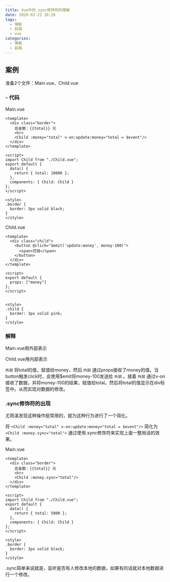 ```yaml
---
title: Vue中的.sync修饰符的理解
date: 2020-03-22 16:28
tags:
  - 博客
  - 前端
  - vue
categories:
  - 博客
  - 前端
---
```


## 案例

准备2个文件：Main.vue、Child.vue

### - 代码

Main.vue

```vue
<template>
  <div class="border">
    总金额：{{total}} 元
    <hr>
    <Child :money="total" v-on:update:money="total = $event"/>
  </div>
</template>

<script>
import Child from "./Child.vue";
export default {
  data() {
    return { total: 10000 };
  },
  components: { Child: Child }
};
</script>

<style>
.border {
  border: 3px solid black;
}
</style>
```

Child.vue

```vue
<template>
  <div class="child">
    <button @click="$emit('update:money', money-100)">
      <span>花钱</span>
    </button>
  </div>
</template>

<script>
export default {
  props: ["money"]
};
</script>


<style>
.child {
  border: 3px solid pink;
}
</style>
```

### 解释

Main.vue用外部表示

Child.vue用内部表示

`外部` 将total的值，赋值给money，然后 `内部` 通过props接收了money的值。当button触发click时，会使用$emit将money-100发送给 `外部` 。接着 `外部` 通过v-on接收了数据，并将money-100的结果，赋值给total。然后将total的值显示在div标签中。从而实现对数据的修改。

### .sync修饰符的出现

尤雨溪发现这种操作挺常用的，就为这种行为进行了一个简化。

将 `<Child :money="total" v-on:update:money="total = $event"/>` 简化为 `<Child :money.sync="total">` 通过使用.sync修饰符来实现上面一整局话的效果。

Main.vue

```vue
<template>
  <div class="border">
    总金额：{{total}} 元
    <hr>
    <Child :money.sync="total"/>
  </div>
</template>

<script>
import Child from "./Child.vue";
export default {
  data() {
    return { total: 5000 };
  },
  components: { Child: Child }
};
</script>

<style>
.border {
  border: 3px solid black;
}
</style>
```



.sync简单来说就是，监听是否有人修改本地的数据，如果有的话就对本地数据进行一个修改。

